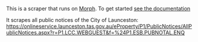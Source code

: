 This is a scraper that runs on [Morph](https://morph.io). To get started [see the documentation](https://morph.io/documentation)

It scrapes all public notices of the City of Launceston:
https://onlineservice.launceston.tas.gov.au/eProperty/P1/PublicNotices/AllPublicNotices.aspx?r=P1.LCC.WEBGUEST&f=%24P1.ESB.PUBNOTAL.ENQ